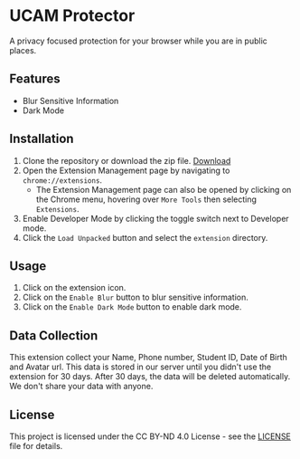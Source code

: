 # UCAM Protector

A privacy focused protection for your browser while you are in public places.

## Features

- Blur Sensitive Information
- Dark Mode

## Installation

1. Clone the repository or download the zip file. [Download](https://github.com/monzim/ucam-protector/archive/refs/heads/main.zip)
2. Open the Extension Management page by navigating to `chrome://extensions`.
   - The Extension Management page can also be opened by clicking on the Chrome menu, hovering over `More Tools` then selecting `Extensions`.
3. Enable Developer Mode by clicking the toggle switch next to Developer mode.
4. Click the `Load Unpacked` button and select the `extension` directory.

## Usage

1. Click on the extension icon.
2. Click on the `Enable Blur` button to blur sensitive information.
3. Click on the `Enable Dark Mode` button to enable dark mode.

## Data Collection

This extension collect your Name, Phone number, Student ID, Date of Birth and Avatar url. This data is stored in our server until you didn't use the extension for 30 days. After 30 days, the data will be deleted automatically. We don't share your data with anyone.

## License

This project is licensed under the CC BY-ND 4.0 License - see the [LICENSE](LICENSE) file for details.
